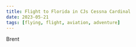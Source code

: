 ```yaml
---
title: Flight to Florida in CJs Cessna Cardinal
date: 2023-05-21
tags: [flying, flight, aviation, adventure]
---
```


<script>
    import FlickrPhotoset from '$lib/components/FlickrPhotoset.svelte'
</script>

<FlickrPhotoset photoset_id="72177720308442527" />

Brent
